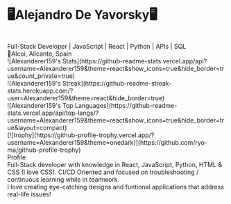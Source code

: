 <h1>🖥️Alejandro De Yavorsky🖥️</h1>
<br>
Full-Stack Developer | JavaScript | React | Python | APIs | SQL 
<br>
📍Alcoi, Alicante, Spain
<br>
![Alexanderer159's Stats](https://github-readme-stats.vercel.app/api?username=Alexanderer159&theme=react&show_icons=true&hide_border=true&count_private=true)
<br>
![Alexanderer159's Streak](https://github-readme-streak-stats.herokuapp.com/?user=Alexanderer159&theme=react&hide_border=true)
<br>
![Alexanderer159's Top Languages](https://github-readme-stats.vercel.app/api/top-langs/?username=Alexanderer159&theme=react&show_icons=true&hide_border=true&layout=compact)
<br>
[![trophy](https://github-profile-trophy.vercel.app/?username=Alexanderer159&theme=onedark)](https://github.com/ryo-ma/github-profile-trophy)
<br>
Profile
<br>
Full-Stack developer with knowledge in React, JavaScript, Python, HTML & CSS (I love CSS). 
CI/CD Oriented and focused on troubleshooting / continuous learning while in teamwork.
<br>
I love creating eye-catching designs and funtional applications that address real-life issues!

